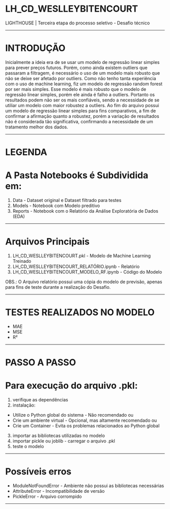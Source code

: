# LH_CD_WESLLEYBITENCOURT
LIGHTHOUSE | Terceira etapa do processo seletivo - Desafio técnico

------

# INTRODUÇÃO
Inicialmente a ideia era de se usar um modelo de regressão linear simples para prever preços futuros. Porém, como ainda existem outliers que passaram a filtragem, é necessário o uso de um modelo mais robusto que não se deixe ser afetado por outliers. Como não tenho tanta experiência com o uso de machine learning, fiz um modelo de regressão random forest por ser mais simples. Esse modelo é mais robusto que o modelo de regressão linear simples, porém ele ainda é falho a outliers. Portanto os resultados podem não ser os mais confiáveis, sendo a necessidade de se utiliar um modelo com maior robustez a outliers. Ao fim do arquivo possui um modelo de regressão linear simples para fins comparativos, a fim de confirmar a afirmação quanto a robustez, porém a variação de resultados não é considerada tão significativa, confirmando a necessidade de um tratamento melhor dos dados.

------

# LEGENDA
# A Pasta Notebooks é Subdividida em:
1. Data - Dataset original e Dataset filtrado para testes
2. Models - Notebook com Modelo preditivo
3. Reports - Notebook com o Relatório da Análise Exploratória de Dados (EDA)

------

# Arquivos Principais
1. LH_CD_WESLLEYBITENCOURT.pkl - Modelo de Machine Learning Treinado
2. LH_CD_WESLLEYBITENCOURT_RELATÓRIO.ipynb - Relatório
3. LH_CD_WESLLEYBITENCOURT_MODELO_RF.ipynb - Código do Modelo

OBS.: O Arquivo relatório possui uma cópia do modelo de previsão, apenas para fins de teste durante a realização do Desafio.

------

# TESTES REALIZADOS NO MODELO
- MAE
- MSE
- R²

------

# PASSO A PASSO
# Para execução do arquivo .pkl:
1. verifique as dependências
2. instalação:
- Utilize o Python global do sistema - Não recomendado
ou
- Crie um ambiente virtual - Opcional, mas altamente recomendado
ou
- Crie um Container - Evita os problemas relacionados ao Python global
3. importar as bibliotecas utilizadas no modelo
4. importar pickle ou joblib - carregar o arquivo .pkl
5. teste o modelo

------

# Possíveis erros
- ModuleNotFoundError - Ambiente não possui as bibliotecas necessárias
- AttributeError - Incompatibilidade de versão
- PickleError - Arquivo corrompido

------
